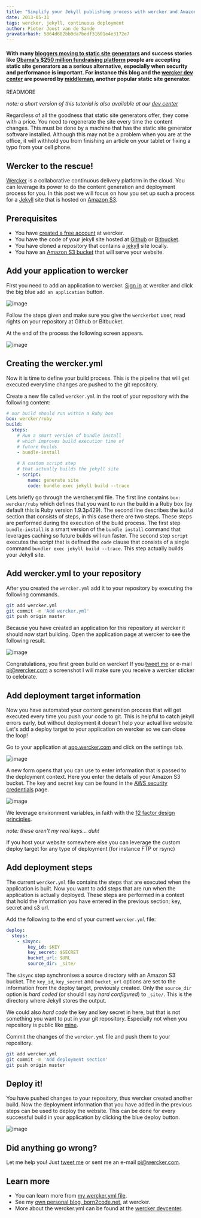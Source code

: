 ```yaml
---
title: "Simplify your Jekyll publishing process with wercker and Amazon S3"
date: 2013-05-31
tags: wercker, jekyll, continuous deployment
author: Pieter Joost van de Sande
gravatarhash: 5864d682bb0da7bedf31601e4e3172e7
---
```


<h4 class="subheader">With many <a href="https://www.google.nl/search?q=popular+bloggers+moving+to+jekyll">bloggers moving to static site generators</a> and success stories like <a href="http://kylerush.net/blog/meet-the-obama-campaigns-250-million-fundraising-platform/">Obama's $250 million fundraising platform</a> people are accepting static site generators as a serious alternative, especially when security and performance is important. For instance this blog and the <a href="http://devcenter.wercker.com/">wercker dev center</a> are powered by <a href="http://middlemanapp.com/">middleman</a>, another popular static site generator.</h4>

READMORE

_note: a short version of this tutorial is also available at our [dev center](http://devcenter.wercker.com/articles/deployment/jekylls3.html)_

Regardless of all the goodness that static site generators offer, they come with a price. You need to regenerate the site every time the content changes. This must be done by a machine that has the static site generator software installed. Although this may not be a problem when you are at the office, it will withhold you from finishing an article on your tablet or fixing a typo from your cell phone.

## Wercker to the rescue!

[Wercker](http://beta.wercker.com) is a collaborative continuous delivery platform in the cloud. You can leverage its power to do the content generation and deployment process for you. In this post we will focus on how you set up such a process for a [Jekyll](http://jekyllrb.com) site that is hosted on [Amazon S3](http://aws.amazon.com/s3/).

## Prerequisites

* You have [created a free account](https://app.wercker.com/users/new/) at wercker.
* You have the code of your jekyll site hosted at [Github](http://github.com) or [Bitbucket](http://bitbucket.com).
* You have cloned a repository that contains a [jekyll](http://jekyllrb.com) site locally.
* You have an [Amazon S3 bucket](http://docs.aws.amazon.com/AmazonS3/latest/dev/HostingWebsiteOnS3Setup.html) that will serve your website.

## Add your application to wercker

First you need to add an application to wercker. [Sign in](http://app.wercker.com/) at wercker and click the big blue `add an application` button.

![image](/images/posts/simplify-your-jekyll-publishing-process-with-wercker/welcome-to-wercker.png)

Follow the steps given and make sure you give the `werckerbot` user, read rights on your repository at Github or Bitbucket.

At the end of the process the following screen appears.

![image](/images/posts/simplify-your-jekyll-publishing-process-with-wercker/thank-you-for-adding-a-new-project.png)

## Creating the wercker.yml
Now it is time to define your build process. This is the pipeline that will get executed everytime changes are pushed to the git repository.

Create a new file called `wercker.yml` in the root of your repository with the following content:

```yaml
# our build should run within a Ruby box
box: wercker/ruby
build:
  steps:
    # Run a smart version of bundle install
    # which improves build execution time of
    # future builds
    - bundle-install
    
    # A custom script step
    # that actually builds the jekyll site
    - script:
        name: generate site
        code: bundle exec jekyll build --trace
```

Lets briefly go through the wercher.yml file. The first line contains `box: wercker/ruby` which defines that you want to run the build in a Ruby box (by default this is Ruby version 1.9.3p429).
The second line describes the `build` section that consists of steps, in this case there are two steps. These steps are performed during the execution of the build process. The first step `bundle-install` is a smart version of the `bundle install` command that leverages caching so future builds will run faster. The second step `script` executes the script that is defined the `code` clause that consists of a single command `bundler exec jekyll build --trace`. This step actually builds your Jekyll site.

## Add wercker.yml to your repository

After you created the `wercker.yml` add it to your repository by executing the following commands.

```bash
git add wercker.yml
git commit -m 'Add wercker.yml'
git push origin master
```

Because you have created an application for this repository at wercker it should now start building. Open the application page at wercker to see the following result.

![image](/images/posts/simplify-your-jekyll-publishing-process-with-wercker/first-build.png)

Congratulations, you first green build on wercker! If you [tweet me](http://twitter.com/pjvds) or e-mail [pj@wercker.com](mailto:pj@wercker.com) a screenshot I will make sure you receive a wercker sticker to celebrate.

## Add deployment target information
Now you have automated your content generation process that will get executed every time you push your code to git. This is helpful to catch jekyll errors early, but without deployment it doesn't help your actual live website. Let's add a deploy target to your application on wercker so we can close the loop!

Go to your application at [app.wercker.com](https://app.wercker.com) and click on the settings tab.

![image](/images/posts/simplify-your-jekyll-publishing-process-with-wercker/add-custom-deploy.png)

A new form opens that you can use to enter information that is passed to the deployment context. Here you enter the details of your Amazon S3 bucket. The key and secret key can be found in the [AWS security credentials](https://portal.aws.amazon.com/gp/aws/securityCredentials) page.

![image](/images/posts/simplify-your-jekyll-publishing-process-with-wercker/deploy-details.png)

We leverage environment variables, in faith with the [12 factor design principles](http://www.12factor.net/config).

_note: these aren't my real keys… duh!_

If you host your website somewhere else you can leverage the custom deploy target for any type of deployment (for instance FTP or rsync)

## Add deployment steps
The current `wercker.yml` file contains the steps that are executed when the application is built. Now you want to add steps that are run when the application is actually deployed. These steps are performed in a context that hold the information you have entered in the previous section; key, secret and s3 url.

Add the following to the end of your current `wercker.yml` file:

```yaml
deploy:
  steps:
    - s3sync:
        key_id: $KEY
        key_secret: $SECRET
        bucket_url: $URL
        source_dir: _site/
```

The `s3sync` step synchronises a source directory with an Amazon S3 bucket. The `key_id`, `key_secret` and `bucket_url` options are set to the information from the deploy target, previously created. Only the `source_dir` option is _hard coded_ (or should I say _hard configured_) to `_site/`. This is the directory where Jekyll stores the output.

We could also _hard code_ the key and key secret in here, but that is not something you want to put in your git repository. Especially not when you repository is public like [mine](https://github.com/pjvds/born2code.net).

Commit the changes of the `wercker.yml` file and push them to your repository.

```bash
git add wercker.yml
git commit -m 'Add deployment section'
git push origin master
```

## Deploy it!
You have pushed changes to your repository, thus wercker created another build. Now the deployment information that you have added in the previous steps can be used to deploy the website. This can be done for every successful build in your application by clicking the blue deploy button.

![image](/images/posts/simplify-your-jekyll-publishing-process-with-wercker/deploy-it.png)

## Did anything go wrong?
Let me help you! Just [tweet me](http://twitter.com/pjvds) or sent me an e-mail [pj@wercker.com](mailto:pj@wercker.com).

## Learn more

* You can learn more from [my wercker.yml file](https://github.com/pjvds/born2code.net/blob/master/wercker.yml).
* See my [own personal blog, born2code.net,](https://app.wercker.com/#project/5198a619a4dd999717000331) at wercker.
* More about the wercker.yml can be found at the [wercker devcenter](http://devcenter.wercker.com/articles/werckeryml/).
